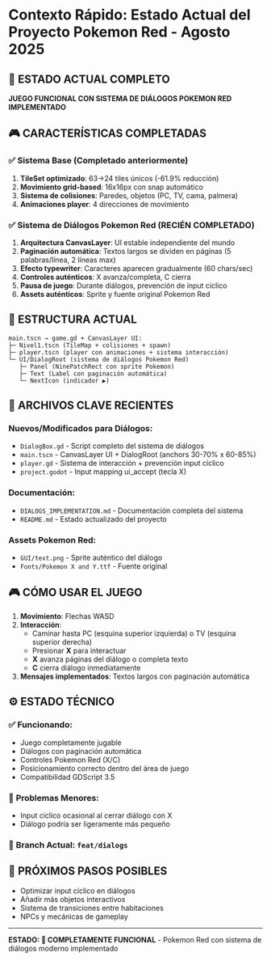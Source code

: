 # Contexto Rápido: Estado Actual del Proyecto Pokemon Red - Agosto 2025

## 🎯 ESTADO ACTUAL COMPLETO

**JUEGO FUNCIONAL CON SISTEMA DE DIÁLOGOS POKEMON RED IMPLEMENTADO**

## 🎮 CARACTERÍSTICAS COMPLETADAS

### ✅ **Sistema Base (Completado anteriormente)**
1. **TileSet optimizado**: 63→24 tiles únicos (-61.9% reducción)
2. **Movimiento grid-based**: 16x16px con snap automático
3. **Sistema de colisiones**: Paredes, objetos (PC, TV, cama, palmera)
4. **Animaciones player**: 4 direcciones de movimiento

### ✅ **Sistema de Diálogos Pokemon Red (RECIÉN COMPLETADO)**
1. **Arquitectura CanvasLayer**: UI estable independiente del mundo
2. **Paginación automática**: Textos largos se dividen en páginas (5 palabras/línea, 2 líneas max)
3. **Efecto typewriter**: Caracteres aparecen gradualmente (60 chars/sec)
4. **Controles auténticos**: X avanza/completa, C cierra
5. **Pausa de juego**: Durante diálogos, prevención de input cíclico
6. **Assets auténticos**: Sprite y fuente original Pokemon Red

## 📁 ESTRUCTURA ACTUAL

```
main.tscn → game.gd + CanvasLayer UI:
├─ Nivel1.tscn (TileMap + colisiones + spawn)  
├─ player.tscn (player con animaciones + sistema interacción)
└─ UI/DialogRoot (sistema de diálogos Pokemon Red)
   ├─ Panel (NinePatchRect con sprite Pokemon)
   ├─ Text (Label con paginación automática)
   └─ NextIcon (indicador ▶)
```

## 🔧 ARCHIVOS CLAVE RECIENTES

### **Nuevos/Modificados para Diálogos:**
- `DialogBox.gd` - Script completo del sistema de diálogos
- `main.tscn` - CanvasLayer UI + DialogRoot (anchors 30-70% x 60-85%)
- `player.gd` - Sistema de interacción + prevención input cíclico
- `project.godot` - Input mapping ui_accept (tecla X)

### **Documentación:**
- `DIALOGS_IMPLEMENTATION.md` - Documentación completa del sistema
- `README.md` - Estado actualizado del proyecto

### **Assets Pokemon Red:**
- `GUI/text.png` - Sprite auténtico del diálogo
- `Fonts/Pokemon X and Y.ttf` - Fuente original

## 🎮 CÓMO USAR EL JUEGO

1. **Movimiento**: Flechas WASD
2. **Interacción**: 
   - Caminar hasta PC (esquina superior izquierda) o TV (esquina superior derecha)
   - Presionar **X** para interactuar
   - **X** avanza páginas del diálogo o completa texto
   - **C** cierra diálogo inmediatamente
3. **Mensajes implementados**: Textos largos con paginación automática

## ⚙️ ESTADO TÉCNICO

### ✅ **Funcionando:**
- Juego completamente jugable
- Diálogos con paginación automática
- Controles Pokemon Red (X/C)
- Posicionamiento correcto dentro del área de juego
- Compatibilidad GDScript 3.5

### 🐛 **Problemas Menores:**
- Input cíclico ocasional al cerrar diálogo con X
- Diálogo podría ser ligeramente más pequeño

### 📍 **Branch Actual:** `feat/dialogs`

## 🚀 PRÓXIMOS PASOS POSIBLES

- Optimizar input cíclico en diálogos
- Añadir más objetos interactivos
- Sistema de transiciones entre habitaciones
- NPCs y mecánicas de gameplay

---

**ESTADO: 🎉 COMPLETAMENTE FUNCIONAL** - Pokemon Red con sistema de diálogos moderno implementado
